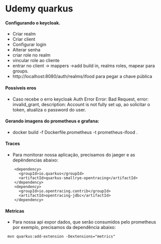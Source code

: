 # Udemy quarkus

#### Configurando o keycloak.
- Criar realm
- Criar client
- Configurar login
- Alterar senha
- criar role no realm
- vincular role ao cliente
- entrar no client -> mappers ->add build in, realms roles, mapear para groups.
- http://localhost:8080/auth/realms/ifood para pegar a chave pública

#### Possíveis eros
- Caso recebe o erro keycloak Auth Error Error: Bad Request, error: invalid_grant, description: Account is not fully set up, ao solicitar o token, atualiza o password do user.


#### Gerando imagens do prometheus e grafana:
- docker build -f Dockerfile.prometheus -t prometheus-ifood .

#### Traces
- Para monitorar nossa aplicação, precisamos do jaeger e as depêndencias abaixo:
```
    <dependency>
      <groupId>io.quarkus</groupId>
      <artifactId>quarkus-smallrye-opentracing</artifactId>
    </dependency>
    <dependency>
      <groupId>io.opentracing.contrib</groupId>
      <artifactId>opentracing-jdbc</artifactId>
    </dependency>
```

#### Metricas
- Para nossa api expor dados, que serão consumidos pelo prometheus por exemplo, precisamos da dependência abaixo:
```
 mvn quarkus:add-extension -Dextensions="metrics"
 ```
